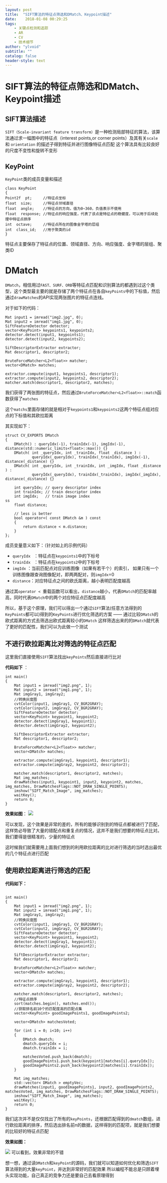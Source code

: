```yaml
---
layout: post
title:  "SIFT算法的特征点筛选和DMatch、Keypoint描述"
date:    2018-01-08 00:29:25
tags:
    - 关键点检测和追踪
    - AR
    - CV
    - 技术细节
author: "ylvoid"
subtitle: ""
catalog: false
header-style: text
---
```


# SIFT算法的特征点筛选和DMatch、Keypoint描述
## SIFT算法描述
`SIFT（Scale-invariant feature transform）`是一种检测局部特征的算法，该算法通过求一幅图中的特征点（interest points,or corner points）及其有关`scale` 和 `orientation` 的描述子得到特征并进行图像特征点匹配
这个算法具有比较良好的尺度不变性和旋转不变形
## KeyPoint
`KeyPoint`类的成员变量和描述
```
class KeyPoint
{
Point2f  pt;     //特征点坐标
float  size;     //特征点邻域直径
float  angle;    //特征点的方向，值为0~360，负值表示不使用
float  response; //特征点的响应强度，代表了该点是特征点的稳健度，可以用于后续处理中特征点排序
int  octave;     //特征点所在的图像金字塔的层组
int  class_id;   //用于聚类的id
}
```
特征点主要保存了特征点的位置、领域直径、方向、响应强度、金字塔的层组、聚类ID
# DMatch
`DMatch`，相信用过`FAST、SURF、ORB`等特征点匹配和识别算法的都遇到过这个类型，这个类型最主要的就是存储了两个特征点在各自`keyPoints`中的下标值，然后通过`drawMatches`的API实现两张图片的特征点连线。


对于如下的代码：
```
Mat input1 = imread("img2.jpg", 0);
Mat input2 = imread("img1.jpg", 0);
SiftFeatureDetector detector;
vector<KeyPoint> keypoints1, keypoints2;
detector.detect(input1, keypoints1);
detector.detect(input2, keypoints2);

SiftDescriptorExtractor extractor;
Mat descriptor1, descriptor2;

BruteForceMatcher<L2<float>> matcher;
vector<DMatch> matches;

extractor.compute(input1, keypoints1, descriptor1);
extractor.compute(input2, keypoints2, descriptor2);
matcher.match(descriptor1, descriptor2, matches);

```
我们获得了两张图的特征点，然后通过`BruteForceMatcher<L2<float>>::match`函数获得了`matches`

这个`matchs`里面存储的就是相对于`keypoints1`和`keypoints2`这两个特征点组对应点的下标值和其欧拉距离

其实现如下：
```
struct CV_EXPORTS DMatch
{
    DMatch() : queryIdx(-1), trainIdx(-1), imgIdx(-1), distance(std::numeric_limits<float>::max()) {}
    DMatch( int _queryIdx, int _trainIdx, float _distance ) :
            queryIdx(_queryIdx), trainIdx(_trainIdx), imgIdx(-1), distance(_distance) {}
    DMatch( int _queryIdx, int _trainIdx, int _imgIdx, float _distance ) :
            queryIdx(_queryIdx), trainIdx(_trainIdx), imgIdx(_imgIdx), distance(_distance) {}

    int queryIdx; // query descriptor index
    int trainIdx; // train descriptor index
    int imgIdx;   // train image index
ss
    float distance;

    // less is better
    bool operator<( const DMatch &m ) const
    {
        return distance < m.distance;
    }
};
```
成员变量意义如下：（针对如上的示例代码）

-   `queryIdx `  ：特征点在`keypoints1`中的下标号
-   `trainIdx `  ：特征点在`keypoints2`中的下标号
-   `imgIdx`     ：当前匹配点对应训练图像（如果有若干个）的索引，
如果只有一个训练图像跟查询图像配对，即两两配对，则`imgIdx`=0
- `distance`：对应特征点之间的欧氏距离，越小表明匹配度越高

通过其`operator < `重载函数可以看出，`distance`越小，代表`DMatch`的匹配率越高，同时代表`DMatch`中的两个对应特征点匹配度越高

所以，基于这个原理，我们可以得出一个通过`SIFT`算法(任意方法得到的`KeyPoints`都可以)得到的`KeyPoints`进行优化筛选的方案 —— 通过比较`DMatch`的欧式距离的方式去筛选出欧式距离较小的`DMatch`
这样筛选出来的的`DMatch`就代表了更好的匹配性，我们可以为此做一个测试

## 不进行欧拉距离比对筛选的特征点匹配
这里我们直接使用`SIFT`算法找出`keyPoints`然后直接进行比对

**代码如下** ：
```
int main()
{
	Mat input1 = imread("img2.png", 1);
	Mat input2 = imread("img1.png", 1);
	Mat imgGray1, imgGray2;
	//转换灰度图
	cvtColor(input1, imgGray1, CV_BGR2GRAY);
	cvtColor(input2, imgGray2, CV_BGR2GRAY);
	SiftFeatureDetector detector;
	vector<KeyPoint> keypoint1, keypoint2;
	detector.detect(imgGray1, keypoint1);
	detector.detect(imgGray2, keypoint2);

	SiftDescriptorExtractor extractor;
	Mat descriptor1, descriptor2;

	BruteForceMatcher<L2<float>> matcher;
	vector<DMatch> matches;

	extractor.compute(imgGray1, keypoint1, descriptor1);
	extractor.compute(imgGray2, keypoint2, descriptor2);
	
	matcher.match(descriptor1, descriptor2, matches);
	Mat img_matches;
	drawMatches(input1, keypoint1, input2, keypoint2, matches, img_matches, DrawMatchesFlags::NOT_DRAW_SINGLE_POINTS);
	imshow("SIFT_Match_Image", img_matches);
	waitKey();
	return 0;
}
```
**效果如图**：
![](/imgs/post/track-1.png)

可以发现，这个效果是非常的差的，所有的能够识别到的特征点都被进行了匹配，这样势必导致了大量的错配点和重复点的情况，这并不是我们想要的特征点比对。我们要得是很精准的，少量的特征点

这时候我们就需要用上面我们想到的利用欧拉距离的比对进行筛选的当时选出最优的几个特征点进行匹配
## 使用欧拉距离进行筛选的匹配
**代码如下：**
```

int main()
{
	Mat input1 = imread("img2.png", 1);
	Mat input2 = imread("img1.png", 1);
	Mat imgGray1, imgGray2;
	//转换灰度图
	cvtColor(input1, imgGray1, CV_BGR2GRAY);
	cvtColor(input2, imgGray2, CV_BGR2GRAY);
	SiftFeatureDetector detector;
	vector<KeyPoint> keypoint1, keypoint2;
	detector.detect(imgGray1, keypoint1);
	detector.detect(imgGray2, keypoint2);

	SiftDescriptorExtractor extractor;
	Mat descriptor1, descriptor2;

	BruteForceMatcher<L2<float>> matcher;
	vector<DMatch> matches;

	extractor.compute(imgGray1, keypoint1, descriptor1);
	extractor.compute(imgGray2, keypoint2, descriptor2);
	
	matcher.match(descriptor1, descriptor2, matches);
	//特征点排序
	sort(matches.begin(), matches.end());
	//获取排名前10个的匹配度高的匹配点集
	vector<KeyPoint> goodImagePoints1, goodImagePoints2;

	vector<DMatch> matchesVoted;

	for (int i = 0; i<10; i++)
	{
		DMatch dmatch;
		dmatch.queryIdx = i;
		dmatch.trainIdx = i;

		matchesVoted.push_back(dmatch);
		goodImagePoints1.push_back(keypoint1[matches[i].queryIdx]);
		goodImagePoints2.push_back(keypoint2[matches[i].trainIdx]);
	}

	Mat img_matches;
	std::vector< DMatch > emptyVec;
	drawMatches(input1, goodImagePoints1, input2, goodImagePoints2, matchesVoted, img_matches, DrawMatchesFlags::NOT_DRAW_SINGLE_POINTS);
	imshow("SIFT_Match_Image", img_matches);
	waitKey();
	return 0;
}
```
我们这次并不是仅仅找出了所有的`keyPoints`，还根据匹配得到的`dmatch`数组，进行欧拉距离的排序，然后选出排名前n的数据，这样得到的匹配项，就是我们想要的比较好的特征点匹配

**效果如图：**

![](/imgs/post/track-2.png)
可以看到，效果非常的不错

想一想，通过读`DMatch`和`keyPoint`的源码，我们就可以知道如何优化和筛选`SIFT`算法得到的大量`keyPoint`，并达到非常好的匹配效果
所以编程不能总是只顾着埋头实现功能，自己真正的竞争力还是要自己去看原理得到
